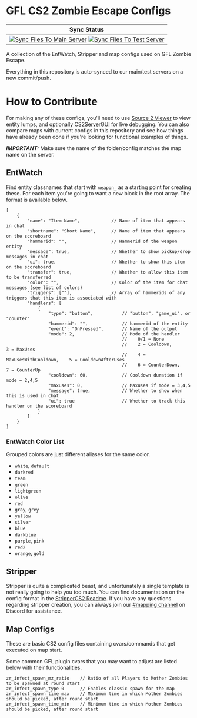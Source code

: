 # GFL CS2 Zombie Escape Configs

| Sync Status |
|:-----------:|
| [![Sync Files To Main Server](https://github.com/gflze/CS2-ZE-Configs/actions/workflows/ci-master-main.yml/badge.svg)](https://github.com/gflze/CS2-ZE-Configs/actions) [![Sync Files To Test Server](https://github.com/gflze/CS2-ZE-Configs/actions/workflows/ci-master-test.yml/badge.svg)](https://github.com/gflze/CS2-ZE-Configs/actions) |


A collection of the EntWatch, Stripper and map configs used on GFL Zombie Escape.

Everything in this repository is auto-synced to our main/test servers on a new commit/push.

# How to Contribute

For making any of these configs, you'll need to use [Source 2 Viewer](https://valveresourceformat.github.io/) to view entity lumps, and optionally [CS2ServerGUI](https://github.com/Source2ZE/CS2ServerGUI) for live debugging. You can also compare maps with current configs in this repository and see how things have already been done if you're looking for functional examples of things.

**_IMPORTANT:_** Make sure the name of the folder/config matches the map name on the server.

## EntWatch

Find entity classnames that start with `weapon_` as a starting point for creating these. For each item you're going to want a new block in the root array. The format is available below.

```jsonc
[
    {
        "name": "Item Name",            // Name of item that appears in chat
        "shortname": "Short Name",      // Name of item that appears on the scoreboard
        "hammerid": "",                 // Hammerid of the weapon entity
        "message": true,                // Whether to show pickup/drop messages in chat
        "ui": true,                     // Whether to show this item on the scoreboard
        "transfer": true,               // Whether to allow this item to be transferred
        "color": "",                    // Color of the item for chat messages (see list of colors)
        "triggers": [""],               // Array of hammerids of any triggers that this item is associated with
        "handlers": [
            {
                "type": "button",           // "button", "game_ui", or "counter"
                "hammerid": "",             // hammerid of the entity
                "event": "OnPressed",       // Name of the output
                "mode": 2,                  // Mode of the handler
                                            //    0/1 = None
                                            //    2 = Cooldown,               3 = MaxUses
                                            //    4 = MaxUsesWithCooldown,    5 = CooldownAfterUses
                                            //    6 = CounterDown,            7 = CounterUp
                "cooldown": 60,             // Cooldown duration if mode = 2,4,5
                "maxuses": 0,               // Maxuses if mode = 3,4,5
                "message": true,            // Whether to show when this is used in chat
                "ui": true                  // Whether to track this handler on the scoreboard
            }
        ]
    }
]
```

### EntWatch Color List

Grouped colors are just different aliases for the same color.

- `white`, `default`
- `darkred`
- `team`
- `green`
- `lightgreen`
- `olive`
- `red`
- `gray`, `grey`
- `yellow`
- `silver`
- `blue`
- `darkblue`
- `purple`, `pink`
- `red2`
- `orange`, `gold`

## Stripper

Stripper is quite a complicated beast, and unfortunately a single template is not really going to help you too much. You can find documentation on the config format in the [StripperCS2 Readme](https://github.com/Source2ZE/StripperCS2?tab=readme-ov-file#configuration). If you have any questions regarding stripper creation, you can always join our [#mapping channel](https://discord.gg/zh2CVSM) on Discord for assistance.

## Map Configs

These are basic CS2 config files containing cvars/commands that get executed on map start.

Some common GFL plugin cvars that you may want to adjust are listed below with their functionalities.
```
zr_infect_spawn_mz_ratio	// Ratio of all Players to Mother Zombies to be spawned at round start
zr_infect_spawn_type 0		// Enables classic spawn for the map
zr_infect_spawn_time_max	// Maximum time in which Mother Zombies should be picked, after round start
zr_infect_spawn_time_min	// Minimum time in which Mother Zombies should be picked, after round start
```